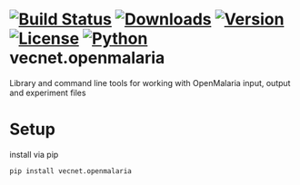 [![Build Status](https://travis-ci.org/vecnet/vecnet.openmalaria.svg?branch=master)](https://travis-ci.org/vecnet/vecnet.openmalaria)
[![Downloads](https://img.shields.io/pypi/dw/vecnet.openmalaria.svg)](https://pypi.python.org/pypi/vecnet.openmalaria)
[![Version](https://img.shields.io/pypi/v/vecnet.openmalaria.svg)](https://pypi.python.org/pypi/vecnet.openmalaria)
[![License](https://img.shields.io/pypi/l/vecnet.openmalaria.svg)](https://pypi.python.org/pypi/vecnet.openmalaria)
[![Python](https://img.shields.io/pypi/pyversions/vecnet.openmalaria.svg)](https://pypi.python.org/pypi/vecnet.openmalaria)
vecnet.openmalaria
==================


Library and command line tools for working with OpenMalaria input, output and experiment files

Setup
=====
install via pip

    pip install vecnet.openmalaria
